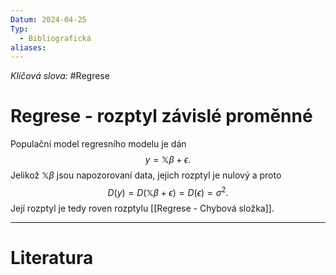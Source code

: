 ```yaml
---
Datum: 2024-04-25
Typ:
  - Bibliografická
aliases:
---
```

*Klíčová slova:* #Regrese  
# Regrese - rozptyl závislé proměnné
Populační model regresního modelu je dán
$$
y = \mathbb X \beta + \epsilon.
$$
Jelikož $\mathbb X \beta$ jsou napozorovaní data, jejich rozptyl je nulový a proto
$$
D(y) = D(\mathbb X \beta + \epsilon) = D(\epsilon) = \sigma^2.
$$
Její rozptyl je tedy roven rozptylu [[Regrese - Chybová složka]].
- - -
# Literatura

